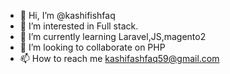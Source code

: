 - 👋 Hi, I’m @kashifishfaq
- 👀 I’m interested in Full stack.
- 🌱 I’m currently learning Laravel,JS,magento2
- 💞️ I’m looking to collaborate on PHP
- 📫 How to reach me kashifashfaq59@gmail.com

<!---
kashifishfaq/kashifishfaq is a ✨ special ✨ repository because its `README.md` (this file) appears on your GitHub profile.
You can click the Preview link to take a look at your changes.
--->
